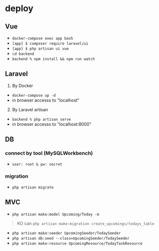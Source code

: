 # deploy

## Vue

- `docker-compose exec app bash`
- `[app] $ composer require laravel/ui`
- `[app] $ php artisan ui vue`
- `cd backend`
- `backend % npm install && npm run watch`

## Laravel

1. By Docker
- `docker-compose up -d`
- in browser accesss to "localhost"
2. By Laravel artisan
- `backend % php artisan serve`
- in browser accesss to "localhost:8000"

## DB

### connect by tool (MySQLWorkbench)
- `user: root & pw: secret`
### migration
- `php artisan migrate`

## MVC

- `php artisan make:model Upcoming/Today -m`
>KO can `php artisan make:migration create_upcomings/todays_table`
- `php artisan make:seeder UpcomingSeeder/TodaySeeder`
- `php artisan db:seed --class=UpcomingSeeder/TodaySeeder`
- `php artisan make:resource UpcomingResource/TodayTaskResource`
